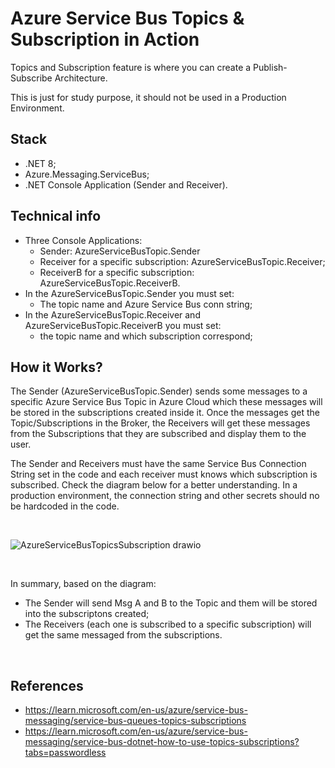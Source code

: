 # Azure Service Bus Topics & Subscription in Action
<p>
  Topics and Subscription feature is where you can create a Publish-Subscribe Architecture.
</p>

<p>
  This is just for study purpose, it should not be used in a Production Environment.
</p>

## Stack
- .NET 8;
-  Azure.Messaging.ServiceBus;
- .NET Console Application (Sender and Receiver).

## Technical info
- Three Console Applications:
  - Sender: AzureServiceBusTopic.Sender
  - Receiver for a specific subscription: AzureServiceBusTopic.Receiver;
  - ReceiverB for a specific subscription: AzureServiceBusTopic.ReceiverB.
- In the AzureServiceBusTopic.Sender you must set:
  - The topic name and Azure Service Bus conn string;
- In the AzureServiceBusTopic.Receiver and AzureServiceBusTopic.ReceiverB you must set:
  -  the topic name and which subscription correspond;


## How it Works?
<p>
  The Sender (AzureServiceBusTopic.Sender) sends some messages to a specific Azure Service Bus Topic in Azure Cloud which these messages will be stored in the subscriptions created inside it. Once the messages get the Topic/Subscriptions in the Broker, the Receivers will get these messages from the Subscriptions that they are subscribed and display them to the user.
</p>

<p>
  The Sender and Receivers must have the same Service Bus Connection String set in the code and each receiver must knows which subscription is subscribed. Check the diagram below for a better understanding.
  In a production environment, the connection string and other secrets should no be hardcoded in the code.
</p>

<br>

![AzureServiceBusTopicsSubscription drawio](https://github.com/user-attachments/assets/4c1311d7-fc8b-4b70-86ce-09b27bdb8a4d)

<br>

<p>
  In summary, based on the diagram: 
</p>
<ul>
  <li>The Sender will send Msg A and B to the Topic and them will be stored into the subscriptons created;</li>
  <li>The Receivers (each one is subscribed to a specific subscription) will get the same messaged from the subscriptions.</li>
</ul>

<br>

## References
- https://learn.microsoft.com/en-us/azure/service-bus-messaging/service-bus-queues-topics-subscriptions
- https://learn.microsoft.com/en-us/azure/service-bus-messaging/service-bus-dotnet-how-to-use-topics-subscriptions?tabs=passwordless





